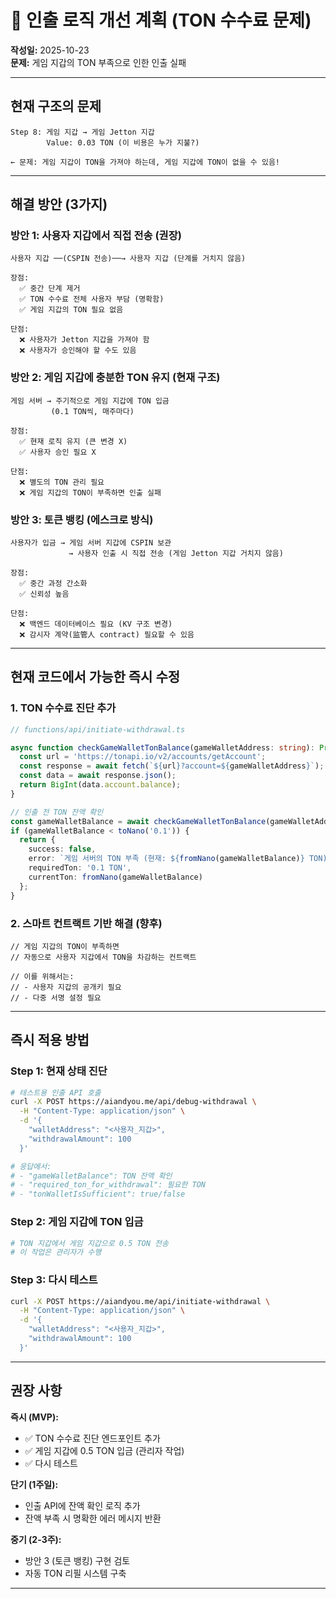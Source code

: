 # 🚨 인출 로직 개선 계획 (TON 수수료 문제)

**작성일:** 2025-10-23  
**문제:** 게임 지갑의 TON 부족으로 인한 인출 실패  

---

## 현재 구조의 문제

```
Step 8: 게임 지갑 → 게임 Jetton 지갑
        Value: 0.03 TON (이 비용은 누가 지불?)
        
← 문제: 게임 지갑이 TON을 가져야 하는데, 게임 지갑에 TON이 없을 수 있음!
```

---

## 해결 방안 (3가지)

### **방안 1: 사용자 지갑에서 직접 전송 (권장)**

```
사용자 지갑 ──(CSPIN 전송)──→ 사용자 지갑 (단계를 거치지 않음)

장점:
  ✅ 중간 단계 제거
  ✅ TON 수수료 전체 사용자 부담 (명확함)
  ✅ 게임 지갑의 TON 필요 없음
  
단점:
  ❌ 사용자가 Jetton 지갑을 가져야 함
  ❌ 사용자가 승인해야 할 수도 있음
```

### **방안 2: 게임 지갑에 충분한 TON 유지 (현재 구조)**

```
게임 서버 → 주기적으로 게임 지갑에 TON 입금
         (0.1 TON씩, 매주마다)

장점:
  ✅ 현재 로직 유지 (큰 변경 X)
  ✅ 사용자 승인 필요 X
  
단점:
  ❌ 별도의 TON 관리 필요
  ❌ 게임 지갑의 TON이 부족하면 인출 실패
```

### **방안 3: 토큰 뱅킹 (에스크로 방식)**

```
사용자가 입금 → 게임 서버 지갑에 CSPIN 보관
             → 사용자 인출 시 직접 전송 (게임 Jetton 지갑 거치지 않음)

장점:
  ✅ 중간 과정 간소화
  ✅ 신뢰성 높음
  
단점:
  ❌ 백엔드 데이터베이스 필요 (KV 구조 변경)
  ❌ 감시자 계약(监管人 contract) 필요할 수 있음
```

---

## 현재 코드에서 가능한 즉시 수정

### **1. TON 수수료 진단 추가**

```typescript
// functions/api/initiate-withdrawal.ts

async function checkGameWalletTonBalance(gameWalletAddress: string): Promise<bigint> {
  const url = 'https://tonapi.io/v2/accounts/getAccount';
  const response = await fetch(`${url}?account=${gameWalletAddress}`);
  const data = await response.json();
  return BigInt(data.account.balance);
}

// 인출 전 TON 잔액 확인
const gameWalletBalance = await checkGameWalletTonBalance(gameWalletAddress);
if (gameWalletBalance < toNano('0.1')) {
  return {
    success: false,
    error: `게임 서버의 TON 부족 (현재: ${fromNano(gameWalletBalance)} TON)`,
    requiredTon: '0.1 TON',
    currentTon: fromNano(gameWalletBalance)
  };
}
```

### **2. 스마트 컨트랙트 기반 해결 (향후)**

```solidity
// 게임 지갑의 TON이 부족하면
// 자동으로 사용자 지갑에서 TON을 차감하는 컨트랙트

// 이를 위해서는:
// - 사용자 지갑의 공개키 필요
// - 다중 서명 설정 필요
```

---

## 즉시 적용 방법

### **Step 1: 현재 상태 진단**

```bash
# 테스트용 인출 API 호출
curl -X POST https://aiandyou.me/api/debug-withdrawal \
  -H "Content-Type: application/json" \
  -d '{
    "walletAddress": "<사용자_지갑>",
    "withdrawalAmount": 100
  }'

# 응답에서:
# - "gameWalletBalance": TON 잔액 확인
# - "required_ton_for_withdrawal": 필요한 TON
# - "tonWalletIsSufficient": true/false
```

### **Step 2: 게임 지갑에 TON 입금**

```bash
# TON 지갑에서 게임 지갑으로 0.5 TON 전송
# 이 작업은 관리자가 수행
```

### **Step 3: 다시 테스트**

```bash
curl -X POST https://aiandyou.me/api/initiate-withdrawal \
  -H "Content-Type: application/json" \
  -d '{
    "walletAddress": "<사용자_지갑>",
    "withdrawalAmount": 100
  }'
```

---

## 권장 사항

**즉시 (MVP):**
- ✅ TON 수수료 진단 엔드포인트 추가
- ✅ 게임 지갑에 0.5 TON 입금 (관리자 작업)
- ✅ 다시 테스트

**단기 (1주일):**
- 인출 API에 잔액 확인 로직 추가
- 잔액 부족 시 명확한 에러 메시지 반환

**중기 (2-3주):**
- 방안 3 (토큰 뱅킹) 구현 검토
- 자동 TON 리필 시스템 구축

---

